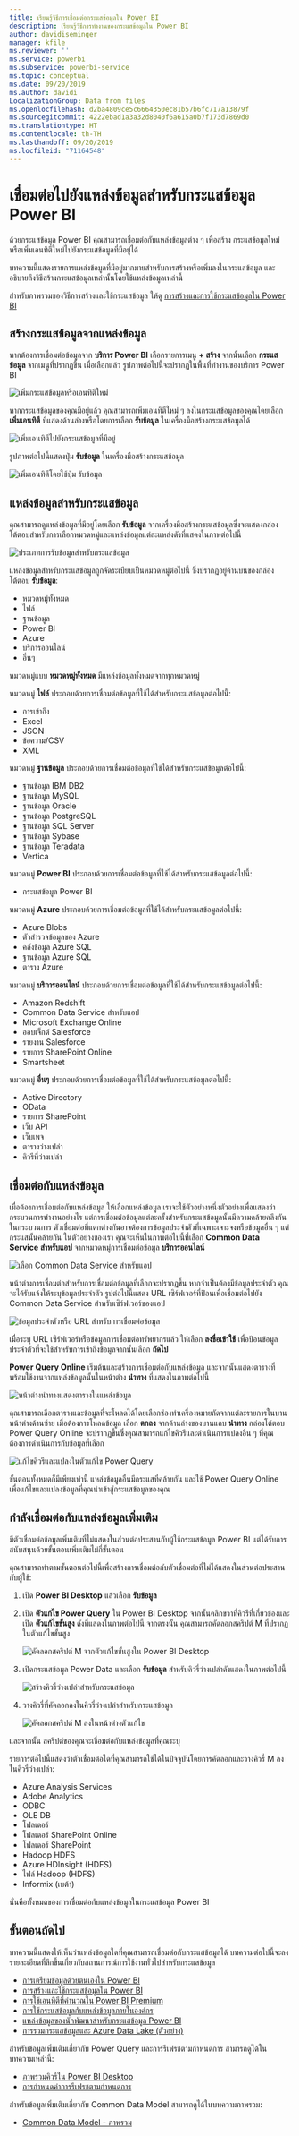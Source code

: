 ```yaml
---
title: เรียนรู้วิธีการเชื่อมต่อกระแสข้อมูลใน Power BI
description: เรียนรู้วิธีการทำงานของกระแสข้อมูลใน Power BI
author: davidiseminger
manager: kfile
ms.reviewer: ''
ms.service: powerbi
ms.subservice: powerbi-service
ms.topic: conceptual
ms.date: 09/20/2019
ms.author: davidi
LocalizationGroup: Data from files
ms.openlocfilehash: d2ba4809ce5c6664350ec81b57b6fc717a13879f
ms.sourcegitcommit: 4222ebad1a3a32d8040f6a615a0b7f173d7869d0
ms.translationtype: HT
ms.contentlocale: th-TH
ms.lasthandoff: 09/20/2019
ms.locfileid: "71164548"
---
```

# <a name="connect-to-data-sources-for-power-bi-dataflows"></a>เชื่อมต่อไปยังแหล่งข้อมูลสำหรับกระแสข้อมูล Power BI

ด้วยกระแสข้อมูล Power BI คุณสามารถเชื่อมต่อกับแหล่งข้อมูลต่าง ๆ เพื่อสร้าง กระแสข้อมูลใหม่หรือเพิ่มเอนทิตีใหม่ไปยังกระแสข้อมูลที่มีอยู่ได้

บทความนี้แสดงรายการแหล่งข้อมูลที่มีอยู่มากมายสำหรับการสร้างหรือเพิ่มลงในกระแสข้อมูล และอธิบายถึงวิธีสร้างกระแสข้อมูลเหล่านั้นโดยใช้แหล่งข้อมูลเหล่านี้

สำหรับภาพรวมของวิธีการสร้างและใช้กระแสข้อมูล ให้ดู [การสร้างและการใช้กระแสข้อมูลใน Power BI ](service-dataflows-create-use.md)

## <a name="create-a-dataflow-from-a-data-source"></a>สร้างกระแสข้อมูลจากแหล่งข้อมูล

หากต้องการเชื่อมต่อข้อมูลจาก **บริการ Power BI** เลือกรายการเมนู **+ สร้าง** จากนั้นเลือก **กระแสข้อมูล** จากเมนูที่ปรากฏขึ้น เมื่อเลือกแล้ว รูปภาพต่อไปนี้จะปรากฏในพื้นที่ทำงานของบริการ Power BI 

![เพิ่มกระแสข้อมูลหรือเอนทิตีใหม่](media/service-dataflows-data-sources/dataflows-data-sources_01.png)

หากกระแสข้อมูลของคุณมีอยู่แล้ว คุณสามารถเพิ่มเอนทิตีใหม่ ๆ ลงในกระแสข้อมูลของคุณโดยเลือก **เพิ่มเอนทิตี** ที่แสดงด้านล่างหรือโดยการเลือก **รับข้อมูล** ในเครื่องมือสร้างกระแสข้อมูลได้

![เพิ่มเอนทิตีไปยังกระแสข้อมูลที่มีอยู่](media/service-dataflows-data-sources/dataflows-data-sources_02.png)

รูปภาพต่อไปนี้แสดงปุ่ม **รับข้อมูล** ในเครื่องมือสร้างกระแสข้อมูล 

![เพิ่มเอนทิตีโดยใช้ปุ่ม รับข้อมูล](media/service-dataflows-data-sources/dataflows-data-sources_03.png)


## <a name="data-sources-for-dataflows"></a>แหล่งข้อมูลสำหรับกระแสข้อมูล

คุณสามารถดูแหล่งข้อมูลที่มีอยู่โดยเลือก **รับข้อมูล** จากเครื่องมือสร้างกระแสข้อมูลซึ่งจะแสดงกล่องโต้ตอบสำหรับการเลือกหมวดหมู่และแหล่งข้อมูลแต่ละแหล่งดังที่แสดงในภาพต่อไปนี้


![ประเภทการรับข้อมูลสำหรับกระแสข้อมูล](media/service-dataflows-data-sources/dataflows-data-sources_04.png)

แหล่งข้อมูลสำหรับกระแสข้อมูลถูกจัดระเบียบเป็นหมวดหมู่ต่อไปนี้ ซึ่งปรากฏอยู่ด้านบนของกล่องโต้ตอบ **รับข้อมูล**:

* หมวดหมู่ทั้งหมด
* ไฟล์
* ฐานข้อมูล
* Power BI
* Azure
* บริการออนไลน์
* อื่นๆ

หมวดหมู่แบบ **หมวดหมู่ทั้งหมด** มีแหล่งข้อมูลทั้งหมดจากทุกหมวดหมู่ 

หมวดหมู่ **ไฟล์** ประกอบด้วยการเชื่อมต่อข้อมูลที่ใช้ได้สำหรับกระแสข้อมูลต่อไปนี้:

* การเข้าถึง
* Excel
* JSON
* ข้อความ/CSV
* XML

หมวดหมู่ **ฐานข้อมูล** ประกอบด้วยการเชื่อมต่อข้อมูลที่ใช้ได้สำหรับกระแสข้อมูลต่อไปนี้:

* ฐานข้อมูล IBM DB2
* ฐานข้อมูล MySQL
* ฐานข้อมูล Oracle
* ฐานข้อมูล PostgreSQL
* ฐานข้อมูล SQL Server
* ฐานข้อมูล Sybase
* ฐานข้อมูล Teradata
* Vertica

หมวดหมู่ **Power BI** ประกอบด้วยการเชื่อมต่อข้อมูลที่ใช้ได้สำหรับกระแสข้อมูลต่อไปนี้:

* กระแสข้อมูล Power BI

หมวดหมู่ **Azure** ประกอบด้วยการเชื่อมต่อข้อมูลที่ใช้ได้สำหรับกระแสข้อมูลต่อไปนี้:

* Azure Blobs
* ตัวสำรวจข้อมูลของ Azure
* คลังข้อมูล Azure SQL
* ฐานข้อมูล Azure SQL
* ตาราง Azure

หมวดหมู่ **บริการออนไลน์** ประกอบด้วยการเชื่อมต่อข้อมูลที่ใช้ได้สำหรับกระแสข้อมูลต่อไปนี้:

* Amazon Redshift
* Common Data Service สำหรับแอป
* Microsoft Exchange Online
* ออบเจ็กต์ Salesforce
* รายงาน Salesforce
* รายการ SharePoint Online
* Smartsheet

หมวดหมู่ **อื่นๆ** ประกอบด้วยการเชื่อมต่อข้อมูลที่ใช้ได้สำหรับกระแสข้อมูลต่อไปนี้:

* Active Directory
* OData
* รายการ SharePoint
* เว็บ API
* เว็บเพจ
* ตารางว่างเปล่า
* คิวรีที่ว่างเปล่า


## <a name="connecting-to-a-data-source"></a>เชื่อมต่อกับแหล่งข้อมูล

เมื่อต้องการเชื่อมต่อกับแหล่งข้อมูล ให้เลือกแหล่งข้อมูล เราจะใช้ตัวอย่างหนึ่งตัวอย่างเพื่อแสดงว่ากระบวนการทำงานอย่างไร แต่การเชื่อมต่อข้อมูลแต่ละครั้งสำหรับกระแสข้อมูลนั้นมีความคล้ายคลึงกันในกระบวนการ ตัวเชื่อมต่อที่แตกต่างกันอาจต้องการข้อมูลประจำตัวที่เฉพาะเจาะจงหรือข้อมูลอื่น ๆ แต่กระแสนั้นคล้ายกัน ในตัวอย่างของเรา คุณจะเห็นในภาพต่อไปนี้ที่เลือก **Common Data Service สำหรับแอป** จากหมวดหมู่การเชื่อมต่อข้อมูล **บริการออนไลน์**

![เลือก Common Data Service สำหรับแอป](media/service-dataflows-data-sources/dataflows-data-sources_05.png)

หน้าต่างการเชื่อมต่อสำหรับการเชื่อมต่อข้อมูลที่เลือกจะปรากฏขึ้น หากจำเป็นต้องมีข้อมูลประจำตัว คุณจะได้รับแจ้งให้ระบุข้อมูลประจำตัว รูปต่อไปนี้แสดง URL เซิร์ฟเวอร์ที่ป้อนเพื่อเชื่อมต่อไปยัง Common Data Service สำหรับเซิร์ฟเวอร์ของแอป

![ข้อมูลประจำตัวหรือ URL สำหรับการเชื่อมต่อข้อมูล](media/service-dataflows-data-sources/dataflows-data-sources_06.png)

เมื่อระบุ URL เซิร์ฟเวอร์หรือข้อมูลการเชื่อมต่อทรัพยากรแล้ว ให้เลือก **ลงชื่อเข้าใช้** เพื่อป้อนข้อมูลประจำตัวที่จะใช้สำหรับการเข้าถึงข้อมูลจากนั้นเลือก **ถัดไป**

**Power Query Online** เริ่มต้นและสร้างการเชื่อมต่อกับแหล่งข้อมูล และจากนั้นแสดงตารางที่พร้อมใช้งานจากแหล่งข้อมูลนั้นในหน้าต่าง **นำทาง** ที่แสดงในภาพต่อไปนี้

![หน้าต่างนำทางแสดงตารางในแหล่งข้อมูล](media/service-dataflows-data-sources/dataflows-data-sources_07.png)

คุณสามารถเลือกตารางและข้อมูลที่จะโหลดได้โดยเลือกช่องทำเครื่องหมายถัดจากแต่ละรายการในบานหน้าต่างด้านซ้าย เมื่อต้องการโหลดข้อมูล เลือก **ตกลง** จากด้านล่างของบานแถบ **นำทาง** กล่องโต้ตอบ Power Query Online จะปรากฏขึ้นซึ่งคุณสามารถแก้ไขคิวรีและดำเนินการแปลงอื่น ๆ ที่คุณต้องการดำเนินการกับข้อมูลที่เลือก

![แก้ไขคิวรีและแปลงในตัวแก้ไข Power Query](media/service-dataflows-data-sources/dataflows-data-sources_08.png)

ขั้นตอนทั้งหมดก็มีเพียงเท่านี้ แหล่งข้อมูลอื่นมีกระแสที่คล้ายกัน และใช้ Power Query Online เพื่อแก้ไขและแปลงข้อมูลที่คุณนำเข้าสู่กระแสข้อมูลของคุณ

## <a name="connecting-to-additional-data-sources"></a>กำลังเชื่อมต่อกับแหล่งข้อมูลเพิ่มเติม

มีตัวเชื่อมต่อข้อมูลเพิ่มเติมที่ไม่แสดงในส่วนต่อประสานกับผู้ใช้กระแสข้อมูล Power BI แต่ได้รับการสนับสนุนด้วยขั้นตอนเพิ่มเติมไม่กี่ขั้นตอน 

คุณสามารถทำตามขั้นตอนต่อไปนี้เพื่อสร้างการเชื่อมต่อกับตัวเชื่อมต่อที่ไม่ได้แสดงในส่วนต่อประสานกับผู้ใช้:

1. เปิด **Power BI Desktop** แล้วเลือก **รับข้อมูล**
2. เปิด **ตัวแก้ไข Power Query** ใน Power BI Desktop จากนั้นคลิกขวาที่คิวรีที่เกี่ยวข้องและเปิด **ตัวแก้ไขขั้นสูง** ดังที่แสดงในภาพต่อไปนี้ จากตรงนั้น คุณสามารถคัดลอกสคริปต์ M ที่ปรากฏในตัวแก้ไขขั้นสูง

    ![คัดลอกสคริปต์ M จากตัวแก้ไขขั้นสูงใน Power BI Desktop](media/service-dataflows-data-sources/dataflows-data-sources_09.png) 

3. เปิดกระแสข้อมูล Power Data และเลือก **รับข้อมูล** สำหรับคิวรี่ว่างเปล่าดังแสดงในภาพต่อไปนี้

    ![สร้างคิวรี่ว่างเปล่าสำหรับกระแสข้อมูล](media/service-dataflows-data-sources/dataflows-data-sources_10.png) 

4. วางคิวรี่ที่คัดลอกลงในคิวรี่ว่างเปล่าสำหรับกระแสข้อมูล

    ![คัดลอกสคริปต์ M ลงในหน้าต่างตัวแก้ไข](media/service-dataflows-data-sources/dataflows-data-sources_11.png) 

และจากนั้น สคริปต์ของคุณจะเชื่อมต่อกับแหล่งข้อมูลที่คุณระบุ 

รายการต่อไปนี้แสดงว่าตัวเชื่อมต่อใดที่คุณสามารถใช้ได้ในปัจจุบันโดยการคัดลอกและวางคิวรี่ M ลงในคิวรี่ว่างเปล่า:

* Azure Analysis Services
* Adobe Analytics
* ODBC
* OLE DB
* โฟลเดอร์
* โฟลเดอร์ SharePoint Online
* โฟลเดอร์ SharePoint
* Hadoop HDFS
* Azure HDInsight (HDFS)
* ไฟล์ Hadoop (HDFS)
* Informix (เบต้า)

นั่นคือทั้งหมดของการเชื่อมต่อกับแหล่งข้อมูลในกระแสข้อมูล Power BI


## <a name="next-steps"></a>ขั้นตอนถัดไป

บทความนี้แสดงให้เห็นว่าแหล่งข้อมูลใดที่คุณสามารถเชื่อมต่อกับกระแสข้อมูลได้ บทความต่อไปนี้จะลงรายละเอียดที่ลึกขึ้นเกี่ยวกับสถานการณ์การใช้งานทั่วไปสำหรับกระแสข้อมูล 

* [การเตรียมข้อมูลด้วยตนเองใน Power BI](service-dataflows-overview.md)
* [การสร้างและใช้กระแสข้อมูลใน Power BI](service-dataflows-create-use.md)
* [การใช้เอนทิตีที่คำนวณใน Power BI Premium](service-dataflows-computed-entities-premium.md)
* [การใช้กระแสข้อมูลกับแหล่งข้อมูลภายในองค์กร](service-dataflows-on-premises-gateways.md)
* [แหล่งข้อมูลของนักพัฒนาสำหรับกระแสข้อมูล Power BI](service-dataflows-developer-resources.md)
* [ การรวมกระแสข้อมูลและ Azure Data Lake (ตัวอย่าง)](service-dataflows-azure-data-lake-integration.md)

สำหรับข้อมูลเพิ่มเติมเกี่ยวกับ Power Query และการรีเฟรชตามกำหนดการ สามารถดูได้ในบทความเหล่านี้:
* [ภาพรวมคิวรีใน Power BI Desktop](desktop-query-overview.md)
* [การกำหนดค่าการรีเฟรชตามกำหนดการ](refresh-scheduled-refresh.md)

สำหรับข้อมูลเพิ่มเติมเกี่ยวกับ Common Data Model สามารถดูได้ในบทความภาพรวม:
* [Common Data Model - ภาพรวม](https://docs.microsoft.com/powerapps/common-data-model/overview)

